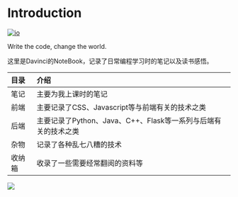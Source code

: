 # Introduction

[![io](https://img.shields.io/badge/author-Davinci-brightgreen.svg?style=flat-square)](https://davincievans.top)

Write the code, change the world.

这里是Davinci的NoteBook，记录了日常编程学习时的笔记以及读书感悟。

| 目录 | 介绍 |
| :--- | :--- |
| 笔记 | 主要为我上课时的笔记 |
| 前端 | 主要记录了CSS、Javascript等与前端有关的技术之类 |
| 后端 | 主要记录了Python、Java、C++、Flask等一系列与后端有关的技术之类 |
| 杂物 | 记录了各种乱七八糟的技术 |
| 收纳箱 | 收录了一些需要经常翻阅的资料等 |

![](https://cdn.jsdelivr.net/gh/DavinciEvans/Imgs-bed@master/gallery/touhou_1.png)
